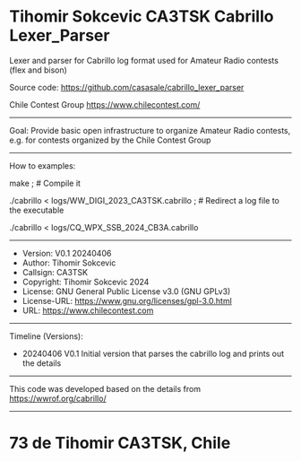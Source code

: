 # Tihomir Sokcevic CA3TSK Cabrillo Lexer_Parser
Lexer and parser for Cabrillo log format used for Amateur Radio contests (flex and bison)

Source code:   https://github.com/casasale/cabrillo_lexer_parser

Chile Contest Group https://www.chilecontest.com/

____________________________________________________
Goal:         Provide basic open infrastructure to organize Amateur Radio contests, e.g. for contests organized by the Chile Contest Group

____________________________________________________
How to examples:

make ; # Compile it

./cabrillo < logs/WW_DIGI_2023_CA3TSK.cabrillo  ; # Redirect a log file to the executable

./cabrillo < logs/CQ_WPX_SSB_2024_CB3A.cabrillo

____________________________________________________

- Version:      V0.1    20240406
- Author:       Tihomir Sokcevic
- Callsign:     CA3TSK
- Copyright:    Tihomir Sokcevic 2024
- License:      GNU General Public License v3.0 (GNU GPLv3)
- License-URL:  https://www.gnu.org/licenses/gpl-3.0.html
- URL:          https://www.chilecontest.com

____________________________________________________
Timeline (Versions):
- 20240406 V0.1 Initial version that parses the cabrillo log and prints out the details

____________________________________________________
This code was developed based on the details from https://wwrof.org/cabrillo/

____________________________________________________

# 73 de Tihomir CA3TSK, Chile

